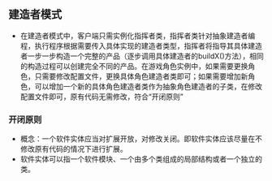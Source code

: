 ## 建造者模式

- 在建造者模式中，客户端只需实例化指挥者类，指挥者类针对抽象建造者编程，执行程序根据需要传入具体实现的建造者类型，指挥者将指导其具体建造者一步一步构造一个完整的产品（逐步调用具体建造者的buildX()方法），相同的构造过程可以创建完全不同的产品。在游戏角色实例中，如果需要更换角色，只需要修改配置文件，更换具体角色建造者类即可；如果需要增加新角色，可以增加一个新的具体角色建造者类作为抽象角色建造者的子类，在修改配置文件即可，原有代码无需修改，符合“开闭原则”


### 开闭原则

- 概念：一个软件实体应当对扩展开放，对修改关闭。即软件实体应该尽量在不修改原有代码的情况下进行扩展。
- 软件实体可以指一个软件模块、一个由多个类组成的局部结构或者一个独立的类。